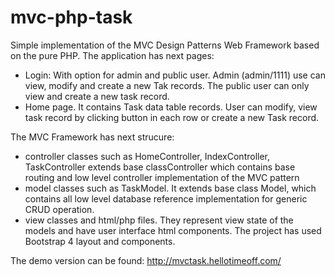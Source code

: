 # mvc-php-task

Simple implementation of the MVC Design Patterns Web Framework based on the pure PHP. The application has next pages:

- Login: With option for admin and public user. Admin (admin/1111) use can view, modify and create a new Tak records. The public user can only view and create a new task record.
- Home page. It contains Task data table records. User can modify, view task record by clicking button in each row or create a new Task record. 

The MVC Framework has next strucure:

- controller classes such as HomeController, IndexController, TaskController extends base classController which contains base routing and low level controller implementation of the MVC pattern
- model classes such as TaskModel. It extends base class Model, which contains all low level database reference implementation for generic CRUD operation.
- view classes and html/php files. They represent view state of the models and have user interface html components. The project has used Bootstrap 4 layout and components.

The demo version can be found: http://mvctask.hellotimeoff.com/

